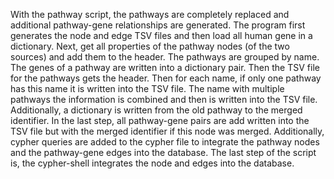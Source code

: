 With the pathway script, the pathways are completely replaced and additional pathway-gene relationships are generated.
The program first generates the node and edge TSV files and then load all human gene in a dictionary.
Next, get all properties of the pathway nodes (of the two sources) and add them to the header.
The pathways are grouped by name. The genes of a pathway are written into a dictionary pair.
Then the TSV file for the pathways gets the header. Then for each name, if only one pathway has this name it is written into the TSV file. The name with multiple pathways the information is combined and then is written into the TSV file. Additionally, a dictionary is written from the old pathway to the merged identifier.
In the last step, all pathway-gene pairs are add written into the TSV file but with the merged identifier if this node was merged. Additionally, cypher queries are added to the cypher file to integrate the pathway nodes and the pathway-gene edges into the database.
The last step of the script is, the cypher-shell integrates the node and edges into the database.
